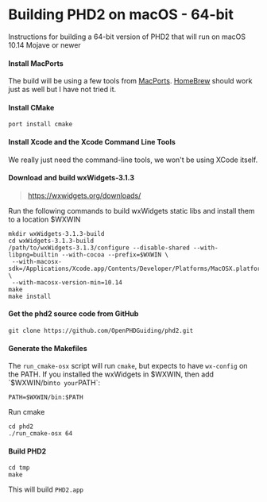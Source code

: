 # Building PHD2 on macOS - 64-bit

Instructions for building a 64-bit version of PHD2 that will run on macOS 10.14 Mojave or newer

#### Install MacPorts

The build will be using a few tools from [MacPorts](https://www.macports.org/). [HomeBrew](https://brew.sh/) should work just as well but I have not tried it.

#### Install CMake

```port install cmake```

#### Install Xcode and the Xcode Command Line Tools

We really just need the command-line tools, we won't be using XCode itself.

#### Download and build wxWidgets-3.1.3

> https://wxwidgets.org/downloads/

Run the following commands to build wxWidgets static libs and install them to a location $WXWIN

```
mkdir wxWidgets-3.1.3-build
cd wxWidgets-3.1.3-build
/path/to/wxWidgets-3.1.3/configure --disable-shared --with-libpng=builtin --with-cocoa --prefix=$WXWIN \
 --with-macosx-sdk=/Applications/Xcode.app/Contents/Developer/Platforms/MacOSX.platform/Developer/SDKs/MacOSX10.14.sdk \
 --with-macosx-version-min=10.14
make
make install
```

#### Get the phd2 source code from GitHub

```git clone https://github.com/OpenPHDGuiding/phd2.git```

#### Generate the Makefiles

The `run_cmake-osx` script will run `cmake`, but expects to have `wx-config` on the PATH.  If you installed the wxWidgets in $WXWIN, then add `$WXWIN/bin` to your `PATH`:

```
PATH=$WXWIN/bin:$PATH
```

Run cmake

```
cd phd2
./run_cmake-osx 64
```

#### Build PHD2

```
cd tmp
make
```

This will build `PHD2.app`

